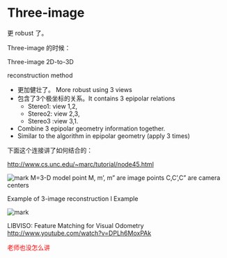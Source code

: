


# Three-image

更 robust 了。

Three-image 的时候：



Three-image 2D-to-3D

reconstruction method

- 更加健壮了。 More robust using 3 views
- 包含了3个极坐标的关系。It contains 3 epipolar relations
    - Stereo1: view 1,2,
    - Stereo2: view 2,3,
    - Stereo3 :view 3,1.
- Combine 3 epipolar geometry information together.
- Similar to the algorithm in epipolar geometry (apply 3 times)

下面这个连接讲了如何结合的：

http://www.cs.unc.edu/~marc/tutorial/node45.html



![mark](http://pacdb2bfr.bkt.clouddn.com/blog/image/180817/f7kd9k2G7b.png?imageslim)
M=3-D model point
M, m’, m” are image points
C,C’,C” are camera centers





Example of 3-image
reconstruction
l Example

![mark](http://pacdb2bfr.bkt.clouddn.com/blog/image/180817/1DekjGlgCj.png?imageslim)


LIBVISO: Feature Matching for Visual Odometry
http://www.youtube.com/watch?v=DPLh6MoxPAk



<span style="color:red;">老师也没怎么讲</span>
